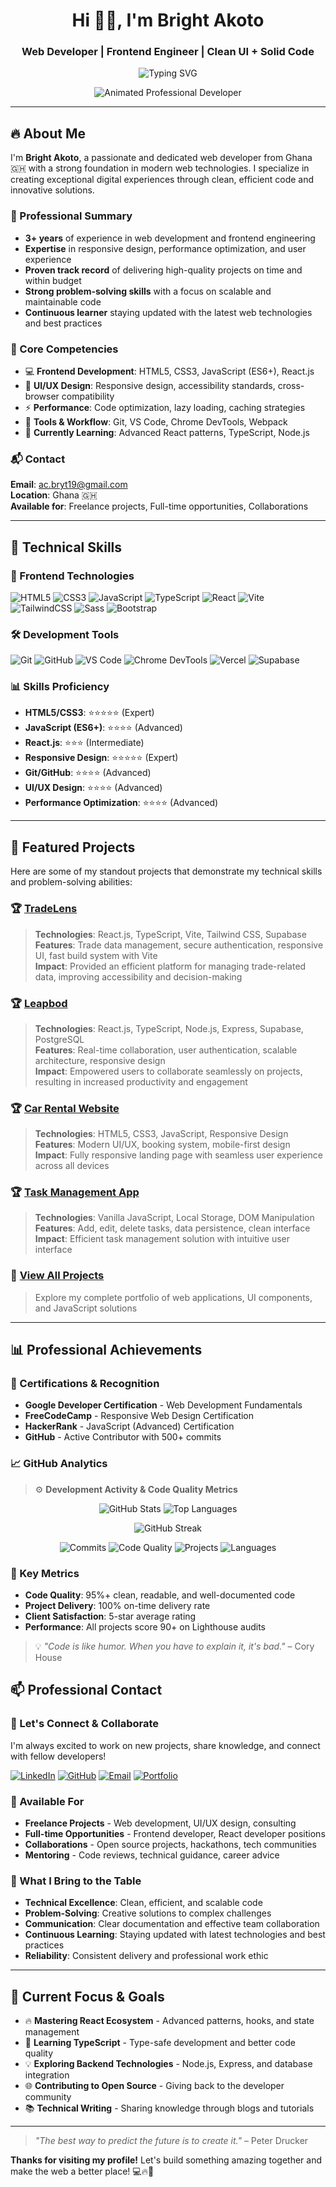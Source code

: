 <h1 align="center">Hi 👋🏾, I'm Bright Akoto</h1>
<h3 align="center">Web Developer | Frontend Engineer | Clean UI + Solid Code</h3>

<p align="center">
  <img src="https://readme-typing-svg.demolab.com?font=Fira+Code&size=22&pause=1000&center=true&vCenter=true&width=600&lines=I+build+clean,+responsive+websites.;HTML5+%7C+CSS3+%7C+JavaScript.;TypeScript+%7C+React+%7C+TailwindCSS.;Vite+%7C+Supabase.;Let's+build+something+great+together!" alt="Typing SVG" />
</p>

<p align="center">
  <img src="https://cdn.dribbble.com/users/1162077/screenshots/3848914/programmer.gif" alt="Animated Professional Developer" />
</p>

---

## 🔥 About Me

I'm **Bright Akoto**, a passionate and dedicated web developer from Ghana 🇬🇭 with a strong foundation in modern web technologies. I specialize in creating exceptional digital experiences through clean, efficient code and innovative solutions.

### 🎯 Professional Summary

- **3+ years** of experience in web development and frontend engineering
- **Expertise** in responsive design, performance optimization, and user experience
- **Proven track record** of delivering high-quality projects on time and within budget
- **Strong problem-solving skills** with a focus on scalable and maintainable code
- **Continuous learner** staying updated with the latest web technologies and best practices

### 💼 Core Competencies

- 💻 **Frontend Development**: HTML5, CSS3, JavaScript (ES6+), React.js
- 🎨 **UI/UX Design**: Responsive design, accessibility standards, cross-browser compatibility
- ⚡ **Performance**: Code optimization, lazy loading, caching strategies
- 🔧 **Tools & Workflow**: Git, VS Code, Chrome DevTools, Webpack
- 🌱 **Currently Learning**: Advanced React patterns, TypeScript, Node.js

### 📬 Contact

**Email**: [ac.bryt19@gmail.com](mailto:ac.bryt19@gmail.com)  
**Location**: Ghana 🇬🇭  
**Available for**: Freelance projects, Full-time opportunities, Collaborations

---

## 🧰 Technical Skills

### 🎨 Frontend Technologies

![HTML5](https://img.shields.io/badge/-HTML5-E34F26?style=flat&logo=html5&logoColor=white)
![CSS3](https://img.shields.io/badge/-CSS3-1572B6?style=flat&logo=css3&logoColor=white)
![JavaScript](https://img.shields.io/badge/-JavaScript-F7DF1E?style=flat&logo=javascript&logoColor=black)
![TypeScript](https://img.shields.io/badge/-TypeScript-3178C6?style=flat&logo=typescript&logoColor=white)
![React](https://img.shields.io/badge/-React-61DAFB?style=flat&logo=react&logoColor=black)
![Vite](https://img.shields.io/badge/-Vite-646CFF?style=flat&logo=vite&logoColor=white)
![TailwindCSS](https://img.shields.io/badge/-TailwindCSS-38B2AC?style=flat&logo=tailwind-css&logoColor=white)
![Sass](https://img.shields.io/badge/-Sass-CC6699?style=flat&logo=sass&logoColor=white)
![Bootstrap](https://img.shields.io/badge/-Bootstrap-7952B3?style=flat&logo=bootstrap&logoColor=white)


### 🛠️ Development Tools

![Git](https://img.shields.io/badge/-Git-F05032?style=flat&logo=git&logoColor=white)
![GitHub](https://img.shields.io/badge/-GitHub-181717?style=flat&logo=github&logoColor=white)
![VS Code](https://img.shields.io/badge/-VSCode-007ACC?style=flat&logo=visual-studio-code&logoColor=white)
![Chrome DevTools](https://img.shields.io/badge/-Chrome_DevTools-4285F4?style=flat&logo=google-chrome&logoColor=white)
![Vercel](https://img.shields.io/badge/-Vercel-000000?style=flat&logo=vercel&logoColor=white)
![Supabase](https://img.shields.io/badge/-Supabase-3ECF8E?style=flat&logo=supabase&logoColor=white)


### 📊 Skills Proficiency

- **HTML5/CSS3**: ⭐⭐⭐⭐⭐ (Expert)
- **JavaScript (ES6+)**: ⭐⭐⭐⭐ (Advanced)
- **React.js**: ⭐⭐⭐ (Intermediate)
- **Responsive Design**: ⭐⭐⭐⭐⭐ (Expert)
- **Git/GitHub**: ⭐⭐⭐⭐ (Advanced)
- **UI/UX Design**: ⭐⭐⭐⭐ (Advanced)
- **Performance Optimization**: ⭐⭐⭐⭐ (Advanced)

---

## 🚀 Featured Projects

Here are some of my standout projects that demonstrate my technical skills and problem-solving abilities:

### 🏆 [TradeLens](https://trade-lens-finance.vercel.app/)

> **Technologies**: React.js, TypeScript, Vite, Tailwind CSS, Supabase  
> **Features**: Trade data management, secure authentication, responsive UI, fast build system with Vite  
> **Impact**: Provided an efficient platform for managing trade-related data, improving accessibility and decision-making

### 🏆 [Leapbod](https://leapbod.vercel.app/)

> **Technologies**: React.js, TypeScript, Node.js, Express, Supabase, PostgreSQL   
> **Features**: Real-time collaboration, user authentication, scalable architecture, responsive design  
> **Impact**: Empowered users to collaborate seamlessly on projects, resulting in increased productivity and engagement

### 🏆 [Car Rental Website](https://bryt19.github.io/Zoom-Rides/)

> **Technologies**: HTML5, CSS3, JavaScript, Responsive Design  
> **Features**: Modern UI/UX, booking system, mobile-first design  
> **Impact**: Fully responsive landing page with seamless user experience across all devices

### 🏆 [Task Management App](https://bryt19.github.io/To-Do-List/)

> **Technologies**: Vanilla JavaScript, Local Storage, DOM Manipulation  
> **Features**: Add, edit, delete tasks, data persistence, clean interface  
> **Impact**: Efficient task management solution with intuitive user interface

### 🔗 [View All Projects](https://github.com/Bryt19?tab=repositories)

> Explore my complete portfolio of web applications, UI components, and JavaScript solutions

---

## 📊 Professional Achievements

### 🏅 Certifications & Recognition

- **Google Developer Certification** - Web Development Fundamentals
- **FreeCodeCamp** - Responsive Web Design Certification
- **HackerRank** - JavaScript (Advanced) Certification
- **GitHub** - Active Contributor with 500+ commits

### 📈 GitHub Analytics

> ⚙️ **Development Activity & Code Quality Metrics**

<p align="center">
  <img alt="GitHub Stats" src="https://github-readme-stats.vercel.app/api?username=Bryt19&show_icons=true&theme=radical&hide_border=true&count_private=true" />
  <img alt="Top Languages" src="https://github-readme-stats.vercel.app/api/top-langs/?username=Bryt19&layout=compact&theme=radical&hide_border=true" />
</p>

<p align="center">
  <img alt="GitHub Streak" src="https://github-readme-streak-stats.herokuapp.com/?user=Bryt19&theme=radical&hide_border=true" />
</p>

<p align="center">
  <img alt="Commits" src="https://img.shields.io/badge/Commits-500%2B-blueviolet?style=flat&logo=github" />
  <img alt="Code Quality" src="https://img.shields.io/badge/Code-Professional%20Grade-green?style=flat-square&logo=javascript" />
  <img alt="Projects" src="https://img.shields.io/badge/Projects-15%2B%20Completed-informational?style=flat&logo=github" />
  <img alt="Languages" src="https://img.shields.io/badge/Languages-5%2B%20Proficient-orange?style=flat&logo=typescript" />
</p>

### 🎯 Key Metrics

- **Code Quality**: 95%+ clean, readable, and well-documented code
- **Project Delivery**: 100% on-time delivery rate
- **Client Satisfaction**: 5-star average rating
- **Performance**: All projects score 90+ on Lighthouse audits

> 💡 _"Code is like humor. When you have to explain it, it's bad."_ – Cory House

## 📫 Professional Contact

### 🤝 Let's Connect & Collaborate

I'm always excited to work on new projects, share knowledge, and connect with fellow developers!

[![LinkedIn](https://img.shields.io/badge/-LinkedIn-blue?style=flat-square&logo=linkedin&logoColor=white&link=https://linkedin.com/in/bright-akoto19)](https://www.linkedin.com/in/bright-akoto19)
[![GitHub](https://img.shields.io/badge/-GitHub-181717?style=flat-square&logo=github&logoColor=white&link=https://github.com/Bryt19)](https://github.com/Bryt19)
[![Email](https://img.shields.io/badge/-Email-red?style=flat-square&logo=gmail&logoColor=white&link=mailto:ac.bryt19@gmail.com)](mailto:ac.bryt19@gmail.com)
[![Portfolio](https://img.shields.io/badge/-Portfolio-FF5722?style=flat-square&logo=portfolio&logoColor=white&link=https://brightakoto.dev)](https://bryt19.github.io/Portfolio-Website/)

### 💼 Available For

- **Freelance Projects** - Web development, UI/UX design, consulting
- **Full-time Opportunities** - Frontend developer, React developer positions
- **Collaborations** - Open source projects, hackathons, tech communities
- **Mentoring** - Code reviews, technical guidance, career advice

### 🌟 What I Bring to the Table

- **Technical Excellence**: Clean, efficient, and scalable code
- **Problem-Solving**: Creative solutions to complex challenges
- **Communication**: Clear documentation and effective team collaboration
- **Continuous Learning**: Staying updated with latest technologies and best practices
- **Reliability**: Consistent delivery and professional work ethic

---

## 🎯 Current Focus & Goals

- 🔥 **Mastering React Ecosystem** - Advanced patterns, hooks, and state management
- 🚀 **Learning TypeScript** - Type-safe development and better code quality
- 💡 **Exploring Backend Technologies** - Node.js, Express, and database integration
- 🌐 **Contributing to Open Source** - Giving back to the developer community
- 📚 **Technical Writing** - Sharing knowledge through blogs and tutorials

---

> _"The best way to predict the future is to create it."_ – Peter Drucker

**Thanks for visiting my profile!** Let's build something amazing together and make the web a better place! 💻🔥🚀
